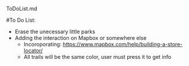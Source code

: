 ToDoList.md

#To Do List:

- Erase the unecessary little parks
- Adding the interaction on Mapbox or somewhere else
	- Incoroporating: https://www.mapbox.com/help/building-a-store-locator/
	- All trails will be the same color, user must press it to get info